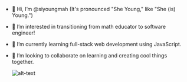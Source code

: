 - 👋 Hi, I’m @siyoungmah (It's pronounced "She Young," like "She (is) Young.")
- 👀 I’m interested in transitioning from math educator to software engineer!
- 🌱 I’m currently learning full-stack web development using JavaScript.
- 💞️ I’m looking to collaborate on learning and creating cool things together.


  ![alt-text](https://www.codewars.com/users/siyoungmah/badges/small) 
<!---
siyoungmah/siyoungmah is a ✨ special ✨ repository because its `README.md` (this file) appears on your GitHub profile.
You can click the Preview link to take a look at your changes.
--->
